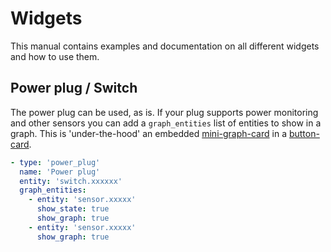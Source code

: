 # Widgets

This manual contains examples and documentation on all different widgets and how to use them.

## Power plug / Switch

The power plug can be used, as is. If your plug supports power monitoring and other sensors you can add a `graph_entities` list of entities to show in a graph. This is 'under-the-hood' an embedded [mini-graph-card](https://github.com/kalkih/mini-graph-card) in a [button-card](https://github.com/custom-cards/button-card).

```yaml
- type: 'power_plug'
  name: 'Power plug'
  entity: 'switch.xxxxxx'
  graph_entities:
    - entity: 'sensor.xxxxx'
      show_state: true
      show_graph: true
    - entity: 'sensor.xxxxx'
      show_graph: true
```